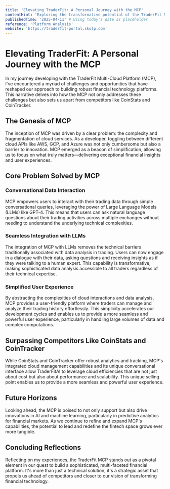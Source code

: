 ```yaml
---
title: 'Elevating TraderFit: A Personal Journey with the MCP'
contentHint: 'Exploring the transformative potential of the TraderFit Multi-Cloud Platform in the competitive landscape of financial technology.'
publishedTime: '2025-04-11' # Using today's date as placeholder
reference: 'Platform Analysis'
website: 'https://traderfit-portal.skolp.com'
---
```


# Elevating TraderFit: A Personal Journey with the MCP

In my journey developing with the TraderFit Multi-Cloud Platform (MCP), I've encountered a myriad of challenges and opportunities that have reshaped our approach to building robust financial technology platforms. This narrative delves into how the MCP not only addresses these challenges but also sets us apart from competitors like CoinStats and CoinTracker.

## The Genesis of MCP

The inception of MCP was driven by a clear problem: the complexity and fragmentation of cloud services. As a developer, toggling between different cloud APIs like AWS, GCP, and Azure was not only cumbersome but also a barrier to innovation. MCP emerged as a beacon of simplification, allowing us to focus on what truly matters—delivering exceptional financial insights and user experiences.

## Core Problem Solved by MCP

### Conversational Data Interaction
MCP empowers users to interact with their trading data through simple conversational queries, leveraging the power of Large Language Models (LLMs) like GPT-4. This means that users can ask natural language questions about their trading activities across multiple exchanges without needing to understand the underlying technical complexities.

### Seamless Integration with LLMs
The integration of MCP with LLMs removes the technical barriers traditionally associated with data analysis in trading. Users can now engage in a dialogue with their data, asking questions and receiving insights as if they were talking to a human expert. This capability is transformative, making sophisticated data analysis accessible to all traders regardless of their technical expertise.

### Simplified User Experience
By abstracting the complexities of cloud interactions and data analysis, MCP provides a user-friendly platform where traders can manage and analyze their trading history effortlessly. This simplicity accelerates our development cycles and enables us to provide a more seamless and powerful user experience, particularly in handling large volumes of data and complex computations.

## Surpassing Competitors Like CoinStats and CoinTracker

While CoinStats and CoinTracker offer robust analytics and tracking, MCP's integrated cloud management capabilities and its unique conversational interface allow TraderFitAI to leverage cloud efficiencies that are not just about cost but also about performance and scalability. This unique selling point enables us to provide a more seamless and powerful user experience.

## Future Horizons

Looking ahead, the MCP is poised to not only support but also drive innovations in AI and machine learning, particularly in predictive analytics for financial markets. As we continue to refine and expand MCP's capabilities, the potential to lead and redefine the fintech space grows ever more tangible.

## Concluding Reflections

Reflecting on my experiences, the TraderFit MCP stands out as a pivotal element in our quest to build a sophisticated, multi-faceted financial platform. It's more than just a technical solution; it's a strategic asset that propels us ahead of competitors and closer to our vision of transforming financial technology.